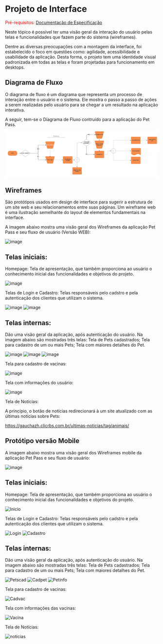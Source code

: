 
# Projeto de Interface

<span style="color:red">Pré-requisitos: <a href="2-Especificação do Projeto.md"> Documentação de Especificação</a></span>

Neste tópico é possível ter uma visão geral da interação do usuário pelas telas e funcionalidades que fazem parte do sistema (wireframes).

Dentre as diversas preocupações com a montagem da interface, foi estabelecido o foco em questões como: agilidade, acessibilidade e usabilidade da aplicação. Desta forma, o projeto tem uma identidade visual padronizada em todas as telas e foram projetadas para funcionamento em desktops.

## Diagrama de Fluxo

O diagrama de fluxo é um diagrama que representa um processo de interação entre o usuário e o sistema. Ele mostra o passo a passo de ações a serem realizadas pelo usuário para se chegar a um resultado na aplicação interativa.

A seguir, tem-se o Diagrama de Fluxo contruído para a aplicação do Pet Pass.

![Diagrama de Fluxo](img/Diagrama_fluxo_Petpass.png)

## Wireframes

São protótipos usados em design de interface para sugerir a estrutura de um site web e seu relacionamentos entre suas páginas. Um wireframe web é uma ilustração semelhante do layout de elementos fundamentais na interface.
 
 A imagem abaixo mostra uma visão geral dos Wireframes da aplicação Pet Pass e seu fluxo de usuário (Versão WEB):
 
![image](https://user-images.githubusercontent.com/83302547/200189432-f5602ed3-0e97-41a3-aca7-af04abd330b8.png)

## Telas iniciais:
Homepage: Tela de apresentação, que também proporciona ao usuário o conhecimento inicial das funcionalidades e objetivos do projeto.

![image](https://user-images.githubusercontent.com/83302547/200189995-b4ec113a-61b6-4282-986e-5a83e3275245.png)

Telas de Login e Cadastro: Telas responsáveis pelo cadstro e pela autenticação dos clientes que utilizam o sistema. 
 
![image](https://user-images.githubusercontent.com/83302547/200189983-51e25dc1-7a9d-4ca7-8c0a-944c1dce6591.png)
![image](https://user-images.githubusercontent.com/83302547/200189991-3b41a858-9440-4456-945b-27b41b6a50b0.png)


## Telas internas:
Dão uma visão geral da aplicação, após autenticação do usuário. Na imagem abaixo são mostradas três telas: Tela de Pets cadastrados; Tela para cadastro de um ou mais Pets; Tela com maiores detalhes do Pet.

![image](https://user-images.githubusercontent.com/83302547/200189693-6e0a87a0-a3b1-455f-9718-8c1c650d52e1.png)
![image](https://user-images.githubusercontent.com/83302547/200189712-0233da6d-22c3-4d08-aa79-e520013f9841.png)
![image](https://user-images.githubusercontent.com/83302547/200189749-dc383d6c-fd1b-42d0-8569-815578d0d486.png)

 Tela para cadastro de vacinas:

![image](https://user-images.githubusercontent.com/83302547/200139285-bab68db4-fd74-4303-9afb-3c27706d7835.png)
 
 Tela com informações do usuário:
 
 ![image](https://user-images.githubusercontent.com/83302547/200189776-c867fb0e-b6e9-4945-8025-d549417e16d0.png)

 Tela de Notícias: 
   
   A princípio, o botão de notícias redirecionará à um site atualizado com as últimas notícias sobre Pets:
   
   https://gauchazh.clicrbs.com.br/ultimas-noticias/tag/animais/
   
 ## Protótipo versão Mobile
 
 A imagem abaixo mostra uma visão geral dos Wireframes mobile da aplicação Pet Pass e seu fluxo de usuário:
 
 ![image](https://user-images.githubusercontent.com/83302547/203671444-7399dca8-820b-43d1-a86e-58c2429817df.png)
 
 ## Telas iniciais:
Homepage: Tela de apresentação, que também proporciona ao usuário o conhecimento inicial das funcionalidades e objetivos do projeto.

![Inicio](https://user-images.githubusercontent.com/83302547/204156796-550984cf-3692-4020-a993-646bfadb8980.jpeg)

Telas de Login e Cadastro: Telas responsáveis pelo cadstro e pela autenticação dos clientes que utilizam o sistema. 

![Login](https://user-images.githubusercontent.com/83302547/204156800-24082b33-d3fa-405b-abd2-b20afcb522a3.jpeg)
![Cadastro](https://user-images.githubusercontent.com/83302547/204156802-cf0e27c1-fc5d-450f-9c3e-d69c919af082.jpeg)

## Telas internas:
Dão uma visão geral da aplicação, após autenticação do usuário. Na imagem abaixo são mostradas três telas: Tela de Pets cadastrados; Tela para cadastro de um ou mais Pets; Tela com maiores detalhes do Pet.

![Petscad](https://user-images.githubusercontent.com/83302547/204156846-eab2a605-8cb8-4406-b499-bb80277dc006.jpeg)
![Cadpet](https://user-images.githubusercontent.com/83302547/204156876-f1fe8c0b-c7cc-4cbb-a624-1a3ed630c99a.jpeg)
![Petinfo](https://user-images.githubusercontent.com/83302547/204156880-67ff8ffa-7170-4e17-a593-f021b1010c2a.jpeg)

 Tela para cadastro de vacinas:
 
 ![Cadvac](https://user-images.githubusercontent.com/83302547/204156930-9311b078-383d-46a1-8be7-7a97b6e86068.jpeg)

 Tela com informações das vacinas:
 
 ![Vacina](https://user-images.githubusercontent.com/83302547/204156947-0248d2d9-6701-462e-b868-d0f7bd7d1387.jpeg)
 
 Tela de Notícias: 
   
 ![noticias](https://user-images.githubusercontent.com/83302547/204156961-3ebca011-cb33-474c-a8c8-88acea2af615.jpeg)
